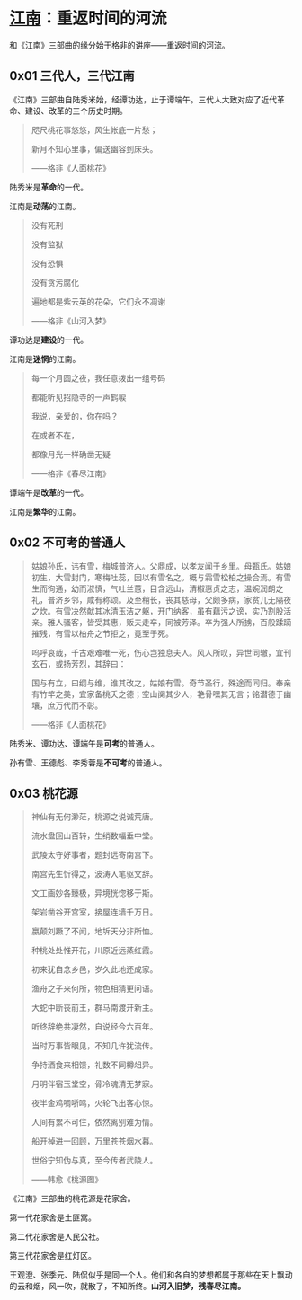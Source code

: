 # [江南](https://book.douban.com/subject/34461199/)：重返时间的河流

和《江南》三部曲的缘分始于格非的讲座——[重返时间的河流](https://www.xuetangx.com/course/THU04011000334/14767483)。

## 0x01 三代人，三代江南

《江南》三部曲自陆秀米始，经谭功达，止于谭端午。三代人大致对应了近代革命、建设、改革的三个历史时期。

> 咫尺桃花事悠悠，风生帐底一片愁；
>
> 新月不知心里事，偏送幽容到床头。
>
> ——格非《人面桃花》

陆秀米是**革命**的一代。

江南是**动荡**的江南。

> 没有死刑
>
> 没有监狱
>
> 没有恐惧
>
> 没有贪污腐化
>
> 遍地都是紫云英的花朵，它们永不凋谢
>
> ——格非《山河入梦》

谭功达是**建设**的一代。

江南是**迷惘**的江南。

> 每一个月圆之夜，我任意拨出一组号码
>
> 都能听见招隐寺的一声鹤唳
>
> 我说，亲爱的，你在吗？
>
> 在或者不在，
>
> 都像月光一样确凿无疑
>
> ——格非《春尽江南》

谭端午是**改革**的一代。

江南是**繁华**的江南。

## 0x02 不可考的普通人

> 姑娘孙氏，讳有雪，梅城普济人。父鼎成，以孝友闻于乡里。母甄氏。姑娘初生，大雪封门，寒梅吐蕊，因以有雪名之。概与霜雪松柏之操合焉。有雪生而徇通，幼而淑慎，气吐兰蕙，目含远山，清椒惠贞之志，温婉润朗之礼，普济乡邻，咸有称颂。及至稍长，丧其慈母，父颇多病，家贫几无隔夜之炊。有雪决然献其冰清玉洁之躯，开门纳客，虽有藕污之谤，实乃割股活亲。雅人骚客，皆受其惠，贩夫走卒，同被芳泽。卒为强人所掳，百般蹂躏摧残，有雪以柏舟之节拒之，竟至于死。
>
> 呜呼哀哉，千古艰难唯一死，伤心岂独息夫人。风人所叹，异世同辙，宜刊玄石，或扬芳烈，其辞曰：
>
> 国与有立，曰纲与维，谁其改之，姑娘有雪。奇节圣行，殊途而同归。奉亲有竹竿之美，宜家备桃夭之德；空山阒其少人，艳骨嘿其无言；铭潜德于幽壤，庶万代而不彰。
>
> ——格非《人面桃花》

陆秀米、谭功达、谭端午是**可考**的普通人。

孙有雪、王德彪、李秀蓉是**不可考**的普通人。

## 0x03 桃花源

> 神仙有无何渺茫，桃源之说诚荒唐。
>
> 流水盘回山百转，生绡数幅垂中堂。
>
> 武陵太守好事者，题封远寄南宫下。
>
> 南宫先生忻得之，波涛入笔驱文辞。
>
> 文工画妙各臻极，异境恍惚移于斯。
>
> 架岩凿谷开宫室，接屋连墙千万日。
>
> 嬴颠刘蹶了不闻，地坼天分非所恤。
>
> 种桃处处惟开花，川原近远蒸红霞。
>
> 初来犹自念乡邑，岁久此地还成家。
>
> 渔舟之子来何所，物色相猜更问语。
>
> 大蛇中断丧前王，群马南渡开新主。
>
> 听终辞绝共凄然，自说经今六百年。
>
> 当时万事皆眼见，不知几许犹流传。
>
> 争持酒食来相馈，礼数不同樽俎异。
>
> 月明伴宿玉堂空，骨冷魂清无梦寐。
>
> 夜半金鸡啁哳鸣，火轮飞出客心惊。
>
> 人间有累不可住，依然离别难为情。
>
> 船开棹进一回顾，万里苍苍烟水暮。
>
> 世俗宁知伪与真，至今传者武陵人。
>
> ——韩愈《桃源图》

《江南》三部曲的桃花源是花家舍。

第一代花家舍是土匪窝。

第二代花家舍是人民公社。

第三代花家舍是红灯区。

王观澄、张季元、陆侃似乎是同一个人。他们和各自的梦想都属于那些在天上飘动的云和烟，风一吹，就散了，不知所终。**山河入旧梦，残春尽江南。**
